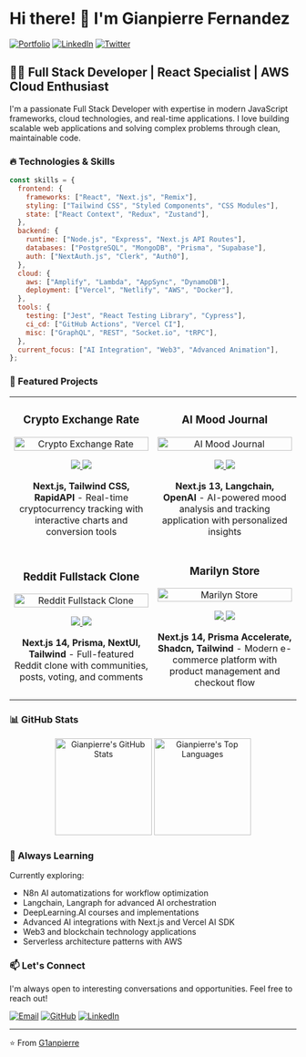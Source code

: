 # Hi there! 👋 I'm Gianpierre Fernandez

[![Portfolio](https://img.shields.io/badge/Portfolio-Visit%20Website-blue?style=for-the-badge&logo=netlify)](https://gianpierre-portfolio.netlify.app/)
[![LinkedIn](https://img.shields.io/badge/LinkedIn-Connect-0077B5?style=for-the-badge&logo=linkedin)](https://www.linkedin.com/in/gianpierre-fernandez/)
[![Twitter](https://img.shields.io/badge/Twitter-Follow-1DA1F2?style=for-the-badge&logo=twitter)](https://twitter.com/DevGianpierre)

## 👨‍💻 Full Stack Developer | React Specialist | AWS Cloud Enthusiast

I'm a passionate Full Stack Developer with expertise in modern JavaScript frameworks, cloud technologies, and real-time applications. I love building scalable web applications and solving complex problems through clean, maintainable code.

### 🔥 Technologies & Skills

```javascript
const skills = {
  frontend: {
    frameworks: ["React", "Next.js", "Remix"],
    styling: ["Tailwind CSS", "Styled Components", "CSS Modules"],
    state: ["React Context", "Redux", "Zustand"],
  },
  backend: {
    runtime: ["Node.js", "Express", "Next.js API Routes"],
    databases: ["PostgreSQL", "MongoDB", "Prisma", "Supabase"],
    auth: ["NextAuth.js", "Clerk", "Auth0"],
  },
  cloud: {
    aws: ["Amplify", "Lambda", "AppSync", "DynamoDB"],
    deployment: ["Vercel", "Netlify", "AWS", "Docker"],
  },
  tools: {
    testing: ["Jest", "React Testing Library", "Cypress"],
    ci_cd: ["GitHub Actions", "Vercel CI"],
    misc: ["GraphQL", "REST", "Socket.io", "tRPC"],
  },
  current_focus: ["AI Integration", "Web3", "Advanced Animation"],
};
```

### 🚀 Featured Projects

<table>
  <tr>
    <td width="50%">
      <h3 align="center">Crypto Exchange Rate</h3>
      <div align="center">
        <a href="https://github.com/G1anpierre/crypto-exchange-rate" target="_blank">
          <img src="https://user-images.githubusercontent.com/22327132/154852766-5d25a930-8af5-4f0e-9a5e-acaa3c9c6c3b.png" width="100%" alt="Crypto Exchange Rate"/>
        </a>
        <p>
          <a href="https://github.com/G1anpierre/crypto-exchange-rate" target="_blank">
            <img src="https://img.shields.io/badge/Code-View%20Repository-blue?style=flat-square&logo=github"/>
          </a>
          <a href="https://crypto-exchange-rate.vercel.app/" target="_blank">
            <img src="https://img.shields.io/badge/Demo-Visit%20Site-success?style=flat-square&logo=vercel"/>
          </a>
        </p>
        <p><strong>Next.js, Tailwind CSS, RapidAPI</strong> - Real-time cryptocurrency tracking with interactive charts and conversion tools</p>
      </div>
    </td>
    <td width="50%">
      <h3 align="center">AI Mood Journal</h3>
      <div align="center">
        <a href="https://github.com/G1anpierre/NextJS-AI-langchain" target="_blank">
          <img src="https://user-images.githubusercontent.com/22327132/154852770-71a9a04d-1d13-4132-bf30-6ad95aceb25b.png" width="100%" alt="AI Mood Journal"/>
        </a>
        <p>
          <a href="https://github.com/G1anpierre/NextJS-AI-langchain" target="_blank">
            <img src="https://img.shields.io/badge/Code-View%20Repository-blue?style=flat-square&logo=github"/>
          </a>
          <a href="https://nextjs-ai-langchain.vercel.app/" target="_blank">
            <img src="https://img.shields.io/badge/Demo-Visit%20Site-success?style=flat-square&logo=vercel"/>
          </a>
        </p>
        <p><strong>Next.js 13, Langchain, OpenAI</strong> - AI-powered mood analysis and tracking application with personalized insights</p>
      </div>
    </td>
  </tr>
  <tr>
    <td width="50%">
      <h3 align="center">Reddit Fullstack Clone</h3>
      <div align="center">
        <a href="https://github.com/G1anpierre/my-reddit-fullstack" target="_blank">
          <img src="https://user-images.githubusercontent.com/22327132/154852773-39b876e3-155e-4178-8a03-762b53e13bb1.png" width="100%" alt="Reddit Fullstack Clone"/>
        </a>
        <p>
          <a href="https://github.com/G1anpierre/my-reddit-fullstack" target="_blank">
            <img src="https://img.shields.io/badge/Code-View%20Repository-blue?style=flat-square&logo=github"/>
          </a>
          <a href="https://my-reddit-fullstack.vercel.app/" target="_blank">
            <img src="https://img.shields.io/badge/Demo-Visit%20Site-success?style=flat-square&logo=vercel"/>
          </a>
        </p>
        <p><strong>Next.js 14, Prisma, NextUI, Tailwind</strong> - Full-featured Reddit clone with communities, posts, voting, and comments</p>
      </div>
    </td>
    <td width="50%">
      <h3 align="center">Marilyn Store</h3>
      <div align="center">
        <a href="https://github.com/G1anpierre/marilyn-store-nextjs" target="_blank">
          <img src="https://user-images.githubusercontent.com/22327132/154852778-d0e45ddf-5308-4946-a77b-e95d9a6b52ce.png" width="100%" alt="Marilyn Store"/>
        </a>
        <p>
          <a href="https://github.com/G1anpierre/marilyn-store-nextjs" target="_blank">
            <img src="https://img.shields.io/badge/Code-View%20Repository-blue?style=flat-square&logo=github"/>
          </a>
          <a href="https://marilyn-store-nextjs.vercel.app/" target="_blank">
            <img src="https://img.shields.io/badge/Demo-Visit%20Site-success?style=flat-square&logo=vercel"/>
          </a>
        </p>
        <p><strong>Next.js 14, Prisma Accelerate, Shadcn, Tailwind</strong> - Modern e-commerce platform with product management and checkout flow</p>
      </div>
    </td>
  </tr>
</table>

### 📊 GitHub Stats

<div align="center">
  <img src="https://github-readme-stats.vercel.app/api?username=G1anpierre&show_icons=true&theme=react&count_private=true&hide_border=true" alt="Gianpierre's GitHub Stats" height="170" />
  <img src="https://github-readme-stats.vercel.app/api/top-langs/?username=G1anpierre&layout=compact&theme=react&hide_border=true" alt="Gianpierre's Top Languages" height="170" />
</div>

### 🌱 Always Learning

Currently exploring:
- N8n AI automatizations for workflow optimization
- Langchain, Langraph for advanced AI orchestration 
- DeepLearning.AI courses and implementations
- Advanced AI integrations with Next.js and Vercel AI SDK
- Web3 and blockchain technology applications
- Serverless architecture patterns with AWS

### 📫 Let's Connect

I'm always open to interesting conversations and opportunities. Feel free to reach out!

[![Email](https://img.shields.io/badge/Email-Contact%20Me-red?style=for-the-badge&logo=gmail)](mailto:fgianpierre@gmail.com)
[![GitHub](https://img.shields.io/badge/GitHub-Follow-181717?style=for-the-badge&logo=github)](https://github.com/G1anpierre)
[![LinkedIn](https://img.shields.io/badge/LinkedIn-Connect-0077B5?style=for-the-badge&logo=linkedin)](https://www.linkedin.com/in/gianpierre-fernandez/)

---

⭐️ From [G1anpierre](https://github.com/G1anpierre)